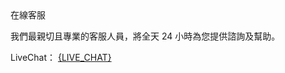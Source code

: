 <summary>在線客服</summary>
<div>

我們最親切且專業的客服人員，將全天 24 小時為您提供諮詢及幫助。

LiveChat： <a href="{LIVE_CHAT}" target="_blank">{LIVE_CHAT}</a>

</div>
